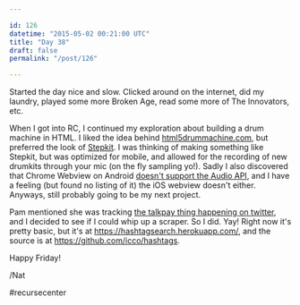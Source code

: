 ```yaml
---

id: 126
datetime: "2015-05-02 00:21:00 UTC"
title: "Day 38"
draft: false
permalink: "/post/126"

---
```


Started the day nice and slow. Clicked around on the internet, did my laundry, played some more Broken Age, read some more of The Innovators, etc.

When I got into RC, I continued my exploration about building a drum machine in HTML. I liked the idea behind  [html5drummachine.com](https://web.archive.org/web/20240614054010/http://html5drummachine.com/), but preferred the look of [Stepkit](https://web.archive.org/web/20220326071218/https://jxnblk.com/stepkit/). I was thinking of making something like Stepkit, but was optimized for mobile, and allowed for the recording of new drumkits through your mic (on the fly sampling yo!). Sadly I also discovered that Chrome Webview on Android [doesn't support the Audio API](https://caniuse.com/#feat=audio-api), and I have a feeling (but found no listing of it) the iOS webview doesn't either. Anyways, still probably going to be my next project.

Pam mentioned she was tracking [the talkpay thing happening on twitter](https://www.theverge.com/2015/5/1/8530189/talk-pay-international-workers-day-salaries), and I decided to see if I could whip up a scraper. So I did. Yay! Right now it's pretty basic, but it's at https://hashtagsearch.herokuapp.com/, and the source is at https://github.com/icco/hashtags.

Happy Friday!

/Nat

#recursecenter

